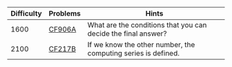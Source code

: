 | Difficulty | Problems | Hints |
| -------- | -------- | -------- |
| 1600 | [CF906A](https://codeforces.com/problemset/problem/906/A) | What are the conditions that you can decide the final answer? |
| 2100 | [CF217B](https://codeforces.com/problemset/problem/217/B) | If we know the other number, the computing series is defined. |